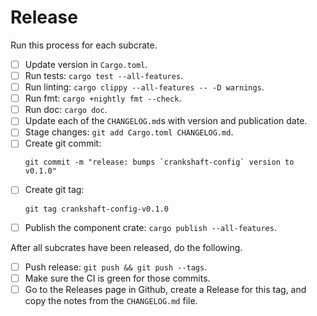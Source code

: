 
# Release

Run this process for each subcrate.

  * [ ] Update version in `Cargo.toml`.
  * [ ] Run tests: `cargo test --all-features`.
  * [ ] Run linting: `cargo clippy --all-features -- -D warnings`.
  * [ ] Run fmt: `cargo +nightly fmt --check`.
  * [ ] Run doc: `cargo doc`.
  * [ ] Update each of the `CHANGELOG.md`s with version and publication date.
  * [ ] Stage changes: `git add Cargo.toml CHANGELOG.md`.
  * [ ] Create git commit:
    ```
    git commit -m "release: bumps `crankshaft-config` version to v0.1.0"
    ```
  * [ ] Create git tag:
    ```
    git tag crankshaft-config-v0.1.0
    ```
  * [ ] Publish the component crate: `cargo publish --all-features`.

After all subcrates have been released, do the following.

  * [ ] Push release: `git push && git push --tags`.
  * [ ] Make sure the CI is green for those commits.
  * [ ] Go to the Releases page in Github, create a Release for this tag, and
    copy the notes from the `CHANGELOG.md` file.